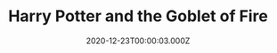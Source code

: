 ---
title: "Harry Potter and the Goblet of Fire"
year: 2005
date: 2020-12-23T00:00:03.000Z
permalink: /almanac/movies/2020-12-23-harry-potter-and-the-goblet-of-fire/index.html
link: https://letterboxd.com/rknightuk/film/harry-potter-and-the-goblet-of-fire/6/
rating: 3
---